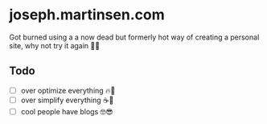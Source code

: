 # joseph.martinsen.com

Got burned using a a now dead but formerly hot way of creating a personal site, why not try it again 🤷‍♂️

## Todo

- [ ] over optimize everything 🔥🚀
- [ ] over simplify everything ☕️🍵
- [ ] cool people have blogs 🤓😎
